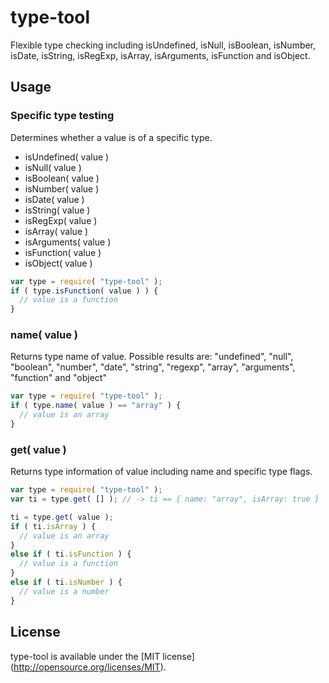 type-tool
=======

Flexible type checking including isUndefined, isNull, isBoolean, isNumber, isDate, isString, isRegExp, isArray, isArguments, isFunction and isObject.

## Usage

### Specific type testing

Determines whether a value is of a specific type.

 * isUndefined( value )
 * isNull( value )
 * isBoolean( value )
 * isNumber( value )
 * isDate( value )
 * isString( value )
 * isRegExp( value )
 * isArray( value )
 * isArguments( value )
 * isFunction( value )
 * isObject( value )

```javascript
var type = require( "type-tool" );
if ( type.isFunction( value ) ) {
  // value is a function
}
```

### name( value )

Returns type name of value. Possible results are: "undefined", "null", "boolean", "number", "date", "string", "regexp", "array", "arguments", "function" and "object"

```javascript
var type = require( "type-tool" );
if ( type.name( value ) == "array" ) {
  // value is an array
}
```

### get( value )

Returns type information of value including name and specific type flags.

```javascript
var type = require( "type-tool" );
var ti = type.get( [] ); // -> ti == { name: "array", isArray: true }

ti = type.get( value );
if ( ti.isArray ) {
  // value is an array
}
else if ( ti.isFunction ) {
  // value is a function
}
else if ( ti.isNumber ) {
  // value is a number
}
```

## License

type-tool is available under the [MIT license] (http://opensource.org/licenses/MIT).
